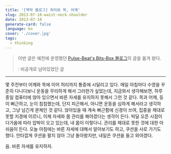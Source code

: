 ```yaml
---
title: '[맥박 블로그] 허리와 목, 어깨'
slug: 2013-07-18-waist-neck-shoulder
date: 2013-07-18
generate-card: false
language: ko
cover: './cover.jpg'
tags:
  - thinking
---
```


> 이번 글은 예전에 운영했던 [Pulse-Beat's Bits-Box 블로그](https://pulsebeat.tistory.com/)의 글을 옮겨 왔다.
>
> : 비공개로 남아있었던 글

---

몇 주전부터 어깨와 목에 이어 허리까지 통증에 시달리고 있다. 매일 아침마다 수영을 꾸준히 다니다보니 운동을 무리하게 해서 그러한가 싶었는데, 지금와서 생각해보면, 하루 종일 컴퓨터에 앉아 있으면서 바른 자세를 유지하지 못해서 그런 것 같다. 목과 어깨, 등이 뻐근하고, 눈이 침침했는데, 단지 피곤해서, 아니면 운동을 심하게 해서라고 생각하고, 그냥 넘긴게 문제인 것 같다. 앉아있을 때 계속 뻐근함에 신경이 쓰여, 집중을 제대로 못할 지경에 이르니, 이제 자세와 몸 관리를 해야겠다는 생각이 든다. 빅딜 오픈 시점이 다가옴에 따라 압박이 오고 있는데, 내 몸이 이렇다니. 관리를 제대로 못한 것에 대한 아쉬움이 든다. 오늘 아침에는 바른 자세에 대해서 알아보기도 하고, 쿠션을 사로 가기도 했다. 안타깝게 쿠션을 팔지 않아 그냥 돌아왔지만, 내일은 쿠션을 들고 와야겠다.

음. 바른 자세를 유지하자.
